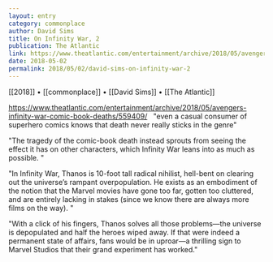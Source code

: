 ```yaml
---
layout: entry
category: commonplace
author: David Sims
title: On Infinity War, 2
publication: The Atlantic
link: https://www.theatlantic.com/entertainment/archive/2018/05/avengers-infinity-war-comic-book-deaths/559409/
date: 2018-05-02
permalink: 2018/05/02/david-sims-on-infinity-war-2
---
```


[[2018]] • [[commonplace]] • [[David Sims]] • [[The Atlantic]]

https://www.theatlantic.com/entertainment/archive/2018/05/avengers-infinity-war-comic-book-deaths/559409/
 
"even a casual consumer of superhero comics knows that death never really sticks in the genre"

"The tragedy of the comic-book death instead sprouts from seeing the effect it has on other characters, which Infinity War leans into as much as possible. "

"In Infinity War, Thanos is 10-foot tall radical nihilist, hell-bent on clearing out the universe’s rampant overpopulation. He exists as an embodiment of the notion that the Marvel movies have gone too far, gotten too cluttered, and are entirely lacking in stakes (since we know there are always more films on the way). "

"With a click of his fingers, Thanos solves all those problems—the universe is depopulated and half the heroes wiped away. If that were indeed a permanent state of affairs, fans would be in uproar—a thrilling sign to Marvel Studios that their grand experiment has worked."




